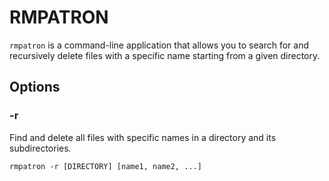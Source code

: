 # RMPATRON

`rmpatron` is a command-line application that allows you to search for and recursively delete files with a specific name starting from a given directory.

## Options

### -r

Find and delete all files with specific names in a directory and its subdirectories.

```
rmpatron -r [DIRECTORY] [name1, name2, ...]
```
